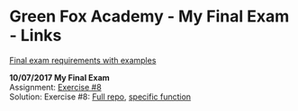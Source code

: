 # Green Fox Academy - My Final Exam - Links

[Final exam requirements with examples](final-java.md)

**10/07/2017 My Final Exam**  
Assignment: [Exercise #8](https://github.com/greenfox-academy/zerda-final-exam#8)  
Solution: Exercise #8: [Full repo](https://github.com/seed0forever/lagopus-final-exam), [specific function](https://github.com/seed0forever/lagopus-final-exam/blob/eb14c145767f666550f2da5a8c826bb6669d2e4b/src/main/java/exercise8/utility/SequenceUtil.java#L12)


